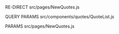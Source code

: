 RE-DIRECT
src/pages/NewQuotes.js

QUERY PARAMS
src/components/quotes/QuoteList.js

PARAMS
src/pages/NewQuotes.js
